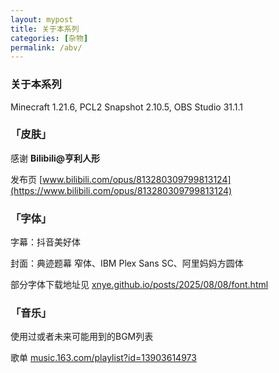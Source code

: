 ```yaml
---
layout: mypost
title: 关于本系列
categories: [杂物]
permalink: /abv/
---
```


### 关于本系列

Minecraft 1.21.6, PCL2 Snapshot 2.10.5, OBS Studio 31.1.1

### 「皮肤」

感谢 **Bilibili@亨利人形**

发布页 [www.bilibili.com/opus/813280309799813124](https://www.bilibili.com/opus/813280309799813124)

### 「字体」

字幕：抖音美好体

封面：典迹题幕 窄体、IBM Plex Sans SC、阿里妈妈方圆体

部分字体下载地址见 [xnye.github.io/posts/2025/08/08/font.html](https://xnye.github.io/posts/2025/08/08/font.html)

### 「音乐」

使用过或者未来可能用到的BGM列表

歌单 [music.163.com/playlist?id=13903614973](https://music.163.com/playlist?id=13903614973)
